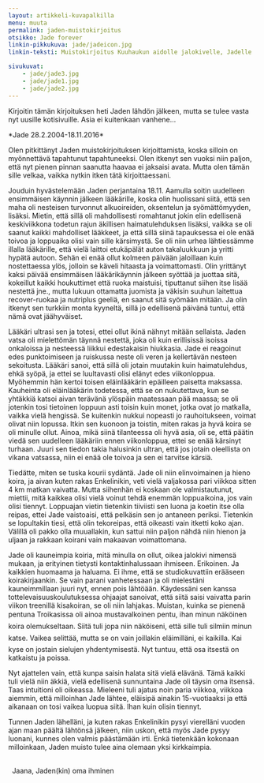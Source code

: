 ```yaml
---
layout: artikkeli-kuvapalkilla
menu: muuta
permalink: jaden-muistokirjoitus
otsikko: Jade forever
linkin-pikkukuva: jade/jadeicon.jpg
linkin-teksti: Muistokirjoitus Kuuhaukun aidolle jalokivelle, Jadelle

sivukuvat:
    - jade/jade3.jpg
    - jade/jade1.jpg
    - jade/jade2.jpg
---
```


Kirjoitin tämän kirjoituksen heti Jaden lähdön jälkeen, mutta se 
tulee vasta nyt uusille kotisivuille. Asia ei kuitenkaan vanhene...

\*Jade 28.2.2004-18.11.2016\*
				
Olen pitkittänyt Jaden muistokirjoituksen kirjoittamista, koska silloin on myönnettävä tapahtunut tapahtuneeksi.
Olen itkenyt sen vuoksi niin paljon, että nyt pienen pinnan saanutta haavaa ei jaksaisi avata. Mutta olen tämän sille 
velkaa, vaikka nytkin itken tätä kirjoittaessani.

Jouduin hyvästelemään Jaden perjantaina 18.11. Aamulla soitin uudelleen 
ensimmäisen  käynnin jälkeen lääkärille, koska olin huolissani siitä, että 
sen maha oli nesteisen turvonnut  alkuoireiden, oksentelun ja syömättömyyden, 
lisäksi. Mietin, että sillä oli mahdollisesti romahtanut jokin elin edellisenä 
keskiviikkona todetun rajun äkillisen haimatulehduksen lisäksi, vaikka se oli 
saanut kaikki mahdolliset lääkkeet, ja että sillä siinä tapauksessa ei ole enää 
toivoa ja loppuaika olisi vain sille kärsimystä. Se oli niin urhea lähtiessämme 
illalla lääkärille, että vielä laittoi etukäpälät auton takaluukkuun ja yritti hypätä 
autoon. Sehän ei enää ollut kolmeen päivään jaloillaan kuin nostettaessa ylös, jolloin 
se käveli hitaasta ja voimattomasti. Olin yrittänyt kaksi päivää ensimmäisen lääkärikäynnin 
jälkeen syöttää ja juottaa sitä, kokeillut kaikki houkuttimet että ruoka maistuisi, 
tiputtanut siihen itse lisää nestettä jne., mutta lukuun ottamatta juomista ja väkisin 
suuhun laitettua recover-ruokaa ja nutriplus geeliä, en saanut sitä syömään mitään. Ja 
olin itkenyt sen turkkiin monta kyyneltä, sillä jo edellisenä päivänä tuntui, että nämä 
ovat jäähyväiset.
							
Lääkäri ultrasi sen ja totesi, ettei ollut ikinä nähnyt mitään sellaista. 
Jaden vatsa oli mielettömän täynnä nestettä, joka oli kuin erillisissä isoissa 
onkaloissa ja nesteessä liikkui edestakaisin hiukkasia. Jade ei reagoinut edes 
punktoimiseen ja ruiskussa neste oli veren ja kellertävän nesteen sekoitusta. 
Lääkäri sanoi, että sillä oli jotain muutakin kuin haimatulehdus, ehkä syöpä, 
ja ettei se luultavasti olisi elänyt edes viikonloppua. Myöhemmin hän kertoi 
toisen eläinlääkärin epäilleen paisetta maksassa. Kauheinta oli eläinlääkärin 
todetessa, että se on nukutettava, kun se yhtäkkiä katsoi aivan terävänä ylöspäin 
maatessaan pää maassa; se oli jotenkin tosi tietoinen loppuun asti toisin kuin monet, 
jotka ovat jo matkalla, vaikka vielä hengissä. Se kuitenkin nukkui nopeasti jo 
rauhoitukseen, voimat olivat niin lopussa. Itkin sen kuonoon ja toistin, miten 
rakas ja hyvä koira se oli minulle ollut. Ainoa, mikä siinä tilanteessa oli hyvä 
asia, oli se, että päätin viedä sen uudelleen lääkäriin ennen viikonloppua, ettei 
se enää kärsinyt turhaan. Juuri sen tiedon takia halusinkin ultran, että jos jotain 
oleellista on vikana vatsassa, niin ei enää ole toivoa ja sen ei tarvitse kärsiä.

Tiedätte, miten se tuska kourii sydäntä. Jade oli niin elinvoimainen ja hieno koira, ja aivan 
kuten rakas Enkelinikin, veti vielä valjakossa pari viikkoa sitten 4 km matkan vaivatta. Mutta 
siihenhän ei koskaan ole valmistautunut, miettii, mitä kaikkea olisi vielä voinut tehdä enemmän 
loppuaikoina, jos vain olisi tiennyt. Loppuajan vietin tietenkin tiiviisti sen luona ja koetin 
itse olla reipas, ettei Jade vaistoaisi, että pelkäsin sen jo antaneen periksi. Tietenkin se 
lopultakin tiesi, että olin tekoreipas, että oikeasti vain itketti koko ajan. Välillä oli pakko 
olla muuallakin, kun sattui niin paljon nähdä niin hienon ja uljaan ja rakkaan koirani vain makaavan voimattomana.

Jade oli kauneimpia koiria, mitä minulla on ollut, oikea jalokivi nimensä mukaan, 
ja erityinen tietysti kontaktinhalussaan ihmiseen. Erikoinen. Ja kaikkien huomaama ja 
haluama. Ei ihme, että se studiokuvattiin erääseen koirakirjaankin. Se vain parani 
vanhetessaan ja oli mielestäni kauneimmillaan juuri nyt, ennen pois lähtöään. Käydessäni 
sen kanssa tottelevaisuuskoulutuksessa ohjaajat sanoivat, että siitä saisi vaivatta 
parin viikon treenillä kisakoiran, se oli niin lahjakas. Muistan, kuinka se pienenä 
pentuna Troikasissa oli ainoa mustavalkoinen pentu, ihan minun näköinen koira olemukseltaan. 
Siitä tuli jopa niin näköiseni, että sille tuli silmiin minun katse. Vaikea selittää, 
mutta se on vain joillakin eläimilläni, ei kaikilla. Kai kyse on jostain sielujen yhdentymisestä. 
Nyt tuntuu, että osa itsestä on katkaistu ja poissa.
 
Nyt ajattelen vain, että kunpa saisin halata sitä vielä elävänä. Tämä kaikki tuli vielä 
niin äkkiä, vielä edellisenä sunnuntaina Jade oli täysin oma itsensä. Taas intuitioni oli 
oikeassa. Mieleeni tuli ajatus noin paria viikkoa, viikkoa aiemmin, että milloinhan Jade 
lähtee, eläisipä ainakin 15-vuotiaaksi ja että aikanaan on tosi vaikea luopua siitä. 
Ihan kuin olisin tiennyt.

Tunnen Jaden lähelläni, ja kuten rakas Enkelinikin pysyi vierelläni vuoden ajan maan 
päältä lähtönsä jälkeen, niin uskon, että myös Jade pysyy luonani, kunnes olen valmis 
päästämään irti. Enkä tietenkään kokonaan milloinkaan, Jaden muisto tulee aina olemaan 
yksi kirkkaimpia.

<br> 
Jaana, Jaden(kin) oma ihminen
